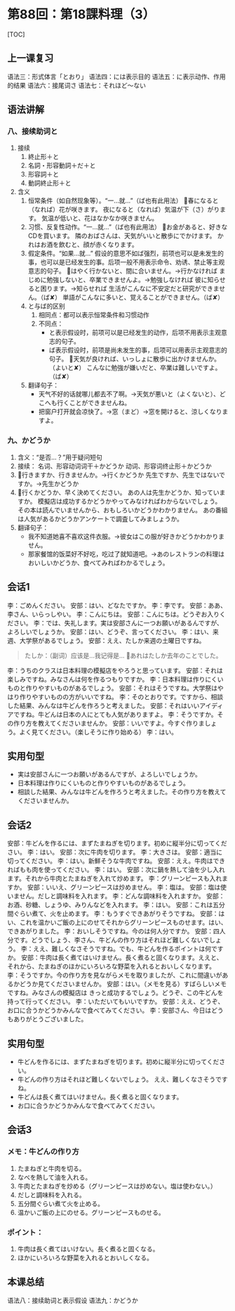 # 第88回：第18課料理（3）

[TOC]

## 上一课复习

语法三：形式体言「とおり」
语法四：には表示目的
语法五：に表示动作、作用的结果
语法六：接尾词さ
语法七：それほど～ない

## 语法讲解

### 八、接续助词と

1. 接续
   1. 終止形＋と
   2. 名詞・形容動詞＋だ＋と
   3. 形容詞＋と
   4. 動詞終止形＋と
2. 含义
   1. 恒常条件（如自然现象等）。“一…就…”（ば也有此用法）
      📌春になると（なれば）花が咲きます。
      夜になると（なれば）気温が下（さ）がります。
      気温が低いと、花はなかなか咲きません。
   2. 习惯、反复性动作。“一…就…”（ば也有此用法）
      📌お金があると、好きなCDを買います。
      隣のおばさんは、天気がいいと散歩にでかけます。
      かれはお酒を飲むと、顔が赤くなります。
   3. 假定条件。“如果…就…”
      假设的意思不如ば强烈，前项也可以是未发生的事，也可以是已经发生的事。后项一般不用表示命令、劝诱、禁止等主观意志的句子。
      📌はやく行かないと、間に合いません。→行かなければ
      まじめに勉強しないと、卒業できませんよ。→勉強しなければ
      彼に知らせると困ります。→知らせれば
      生活がこんなに不安定だと研究ができません。（ば✘）
      単語がこんなに多いと、覚えることができません。（ば✘）
   4. と与ば的区别
      1. 相同点：都可以表示恒常条件和习惯动作
      2. 不同点：
         - と表示假设时，前项可以是已经发生的动作，后项不用表示主观意志的句子。 
         - ば表示假设时，前项是尚未发生的事，后项可以用表示主观意志的句子。
           📌天気が良ければ、いっしょに散歩に出かけませんか。（よいと✘）
           こんなに勉強が嫌いだと、卒業は難しいですよ。（ば✘）
   5. 翻译句子：
      - 天气不好的话就哪儿都去不了啊。→天気が悪いと（よくないと）、どこへも行くことができませんね。
      - 把窗户打开就会凉快了。→窓（まど）→窓を開けると、涼しくなりますよ。

### 九、かどうか

1. 含义：“是否…？”用于疑问短句
2. 接续：
   名词、形容动词词干＋かどうか
   动词、形容词终止形＋かどうか
3. 📌行きますか、行きませんか。→行くかどうか
   先生ですか、先生ではないですか。→先生かどうか
4. 📌行くかどうか、早く決めてください。
   あの人は先生かどうか、知っていますか。
   模擬店は成功するかどうかやってみなければわからないでしょう。 
   その本は読んでいませんから、おもしろいかどうかわかりません。 
   あの番組は人気があるかどうかアンケートで調査してみましょうか。
5. 翻译句子：
   - 我不知道她喜不喜欢这件衣服。→彼女はこの服が好きかどうかわかりません。
   - 那家餐馆的饭菜好不好吃，吃过了就知道吧。→あのレストランの料理はおいしいかどうか、食べてみればわかるでしょう。

## 会话1

李：ごめんください。
安部：はい、どなたですか。
李：李です。
安部：ああ、李さん、いらっしやい。
李：こんにちは。
安部：こんにちは。どうぞお入りください。
李：では、失礼します。実は安部さんに一つお願いがあるんですが、よろしいでしょうか。
安部：はい、どうぞ、言ってください。
李：はい、来週、大学祭があるでしょう。
安部：ええ、たしか来週の土曜日ですね。

> たしか：（副词）应该是…我记得是… 📌あれはたしか去年のことでした。

李：うちのクラスは日本料理の模擬店をやろうと思っています。
安部：それは楽しみですね。みなさんは何を作るつもりですか。
李：日本料理は作りにくいものと作りやすいものがあるでしょう。
安部：それはそうですね。大学祭はやはり作りやすいものの方がいいですね。
李：そのとおりです。ですから、相談した結果、みんなは牛どんを作ろうと考えました。
安部：それはいいアイディアですね。牛どんは日本の人にとても人気がありますよ。
李：そうですか。その作り方を教えてくださいませんか。
安部：いいですよ。今すぐ作りましょう。よく見てください。（楽しそうに作り始める）
李：はい。

## 实用句型

- 実は安部さんに一つお願いがあるんですが、よろしいでしょうか。
- 日本料理は作りにくいものと作りやすいものがあるでしょう。
- 相談した結果、みんなは牛どんを作ろうと考えました。その作り方を教えてくださいませんか。

## 会话2

安部：牛どんを作るには、まずたまねぎを切ります。初めに縦半分に切ってください。
李：はい。
安部：次に牛肉を切ります。
李：大きさは。
安部：適当に切ってください。
李：はい。新鮮そうな牛肉ですね。
安部：ええ。牛肉はできればもも肉を使ってください。
李：はい。
安部：次に鍋を熱して油を少し入れます。それから牛肉とたまねぎを入れて炒めます。
李：グリーンピースも入れますか。
安部：いいえ、グリーンピースは炒めません。
李：塩は。
安部：塩は使いません。だしと調味料を入れます。
李：どんな調味料を入れますか。
安部：お酒、砂糖、しょうゆ、みりんなどを入れます。
李：はい。
安部：これは五分間ぐらい煮て、火を止めます。
李：もうすぐできあがりそうですね。
安部：はい、これを温かいご飯の上にのせてそれからグリーンピースものせます。はい、できあがりました。
李：おいしそうですね。今のは何人分ですか。
安部：四人分です。どうでしょう、李さん、牛どんの作り方はそれほど難しくないでしょう。
李：ええ、難しくなさそうですね。でも、牛どんを作るポイントは何ですか。
安部：牛肉は長く煮てはいけません。長く煮ると固くなります。ええと、それから、たまねぎのほかにいろいろな野菜を入れるとおいしくなります。
李：そうですか。今の作り方を見ながらメモを取りましたが、これに間違いがあるかどうか見てくださいませんか。
安部：はい。（メモを見る）すばらしいメモですね。みなさんの模擬店は
きっと成功するでしょう。どうぞ、この牛どんを持って行ってください。
李：いただいてもいいですか。
安部：ええ、どうぞ、お口に合うかどうかみんなで食べてみてください。
李：安部さん、今日はどうもありがとうございました。

## 实用句型

- 牛どんを作るには、まずたまねぎを切ります。初めに縦半分に切ってください。
- 牛どんの作り方はそれほど難しくないでしょう。
  ええ、難しくなさそうですね。
- 牛どんは長く煮てはいけません。長く煮ると固くなります。
- お口に合うかどうかみんなで食べてみてください。

## 会话3

### メモ：牛どんの作り方

1. たまねぎと牛肉を切る。
2. なべを熱して油を入れる。
3. 牛肉とたまねぎを炒める（グリーンピースは炒めない。塩は使わない。） 
4. だしと調味料を入れる。
5. 五分間ぐらい煮て火を止める。
6. 温かいご飯の上にのせる。グリーンピースものせる。

### ポイント：

1. 牛肉は長く煮てはいけない。長く煮ると固くなる。
2. ほかにいろいろな野菜を入れるとおいしくなる。

## 本课总结

语法八：接续助词と表示假设
语法九：かどうか